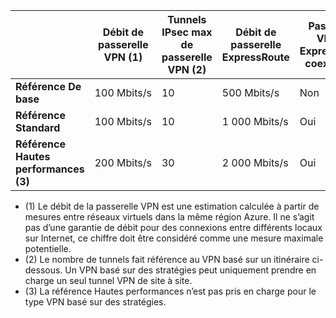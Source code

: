 | | **Débit de passerelle VPN (1)** | **Tunnels IPsec max de passerelle VPN (2)** | **Débit de passerelle ExpressRoute** | **Passerelle VPN et ExpressRoute coexistants**|
|--- |----------------------------|-----------------------------------|-------------------------------------|-----------------------------------------|
| **Référence De base** | 100 Mbits/s | 10 | 500 Mbits/s | Non |
| **Référence Standard** | 100 Mbits/s | 10 | 1 000 Mbits/s | Oui |
| **Référence Hautes performances (3)** | 200 Mbits/s | 30 | 2 000 Mbits/s | Oui |

- (1) Le débit de la passerelle VPN est une estimation calculée à partir de mesures entre réseaux virtuels dans la même région Azure. Il ne s’agit pas d’une garantie de débit pour des connexions entre différents locaux sur Internet, ce chiffre doit être considéré comme une mesure maximale potentielle.
- (2) Le nombre de tunnels fait référence au VPN basé sur un itinéraire ci-dessous. Un VPN basé sur des stratégies peut uniquement prendre en charge un seul tunnel VPN de site à site.
- (3) La référence Hautes performances n’est pas pris en charge pour le type VPN basé sur des stratégies.

<!---HONumber=AcomDC_0727_2016-->